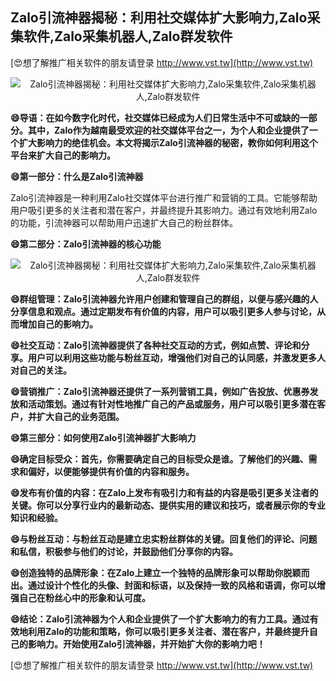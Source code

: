 ## **Zalo引流神器揭秘：利用社交媒体扩大影响力,Zalo采集软件,Zalo采集机器人,Zalo群发软件**

[😍想了解推广相关软件的朋友请登录 http://www.vst.tw](http://www.vst.tw)

 <center><img src="https://vst.tw/MP4/tuiguang/png/1.png" alt="Zalo引流神器揭秘：利用社交媒体扩大影响力,Zalo采集软件,Zalo采集机器人,Zalo群发软件"></center>

**😄导语：在如今数字化时代，社交媒体已经成为人们日常生活中不可或缺的一部分。其中，Zalo作为越南最受欢迎的社交媒体平台之一，为个人和企业提供了一个扩大影响力的绝佳机会。本文将揭示Zalo引流神器的秘密，教你如何利用这个平台来扩大自己的影响力。**

**😄第一部分：什么是Zalo引流神器**

Zalo引流神器是一种利用Zalo社交媒体平台进行推广和营销的工具。它能够帮助用户吸引更多的关注者和潜在客户，并最终提升其影响力。通过有效地利用Zalo的功能，引流神器可以帮助用户迅速扩大自己的粉丝群体。

**😄第二部分：Zalo引流神器的核心功能**

 <center><img src="https://vst.tw/MP4/tuiguang/png/3.png" alt="Zalo引流神器揭秘：利用社交媒体扩大影响力,Zalo采集软件,Zalo采集机器人,Zalo群发软件"></center>

**😄群组管理：Zalo引流神器允许用户创建和管理自己的群组，以便与感兴趣的人分享信息和观点。通过定期发布有价值的内容，用户可以吸引更多人参与讨论，从而增加自己的影响力。**

**😄社交互动：Zalo引流神器提供了各种社交互动的方式，例如点赞、评论和分享。用户可以利用这些功能与粉丝互动，增强他们对自己的认同感，并激发更多人对自己的关注。**

**😄营销推广：Zalo引流神器还提供了一系列营销工具，例如广告投放、优惠券发放和活动策划。通过有针对性地推广自己的产品或服务，用户可以吸引更多潜在客户，并扩大自己的业务范围。**

**😄第三部分：如何使用Zalo引流神器扩大影响力**

**😄确定目标受众：首先，你需要确定自己的目标受众是谁。了解他们的兴趣、需求和偏好，以便能够提供有价值的内容和服务。**

**😄发布有价值的内容：在Zalo上发布有吸引力和有益的内容是吸引更多关注者的关键。你可以分享行业内的最新动态、提供实用的建议和技巧，或者展示你的专业知识和经验。**

**😄与粉丝互动：与粉丝互动是建立忠实粉丝群体的关键。回复他们的评论、问题和私信，积极参与他们的讨论，并鼓励他们分享你的内容。**

**😄创造独特的品牌形象：在Zalo上建立一个独特的品牌形象可以帮助你脱颖而出。通过设计个性化的头像、封面和标语，以及保持一致的风格和语调，你可以增强自己在粉丝心中的形象和认可度。**

**😄结论：Zalo引流神器为个人和企业提供了一个扩大影响力的有力工具。通过有效地利用Zalo的功能和策略，你可以吸引更多关注者、潜在客户，并最终提升自己的影响力。开始使用Zalo引流神器，并开始扩大你的影响力吧！**

[😍想了解推广相关软件的朋友请登录 http://www.vst.tw](http://www.vst.tw)



